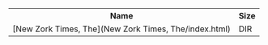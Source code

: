 <table>
<tr><th>Name</th><th>Size</th></tr>
<tr><td>
[New Zork Times, The](New Zork Times, The/index.html)
</td><td>DIR</td></tr>
</table>
